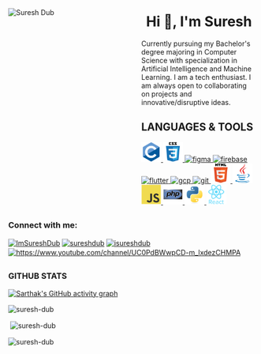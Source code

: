 

<h2 align="center"></h2>



<img align="left" width="270" height="380" alt="Suresh Dub" src="https://api.daily.dev/devcards/f0147c6b34744a6685c01fc6c84e7258.png?r=15m"/>

<h1 align="center">Hi 👋, I'm Suresh </h1>

Currently pursuing my Bachelor's degree majoring in Computer Science with specialization in Artificial Intelligence and Machine Learning. I am a tech enthusiast. I am always open to collaborating on projects and innovative/disruptive ideas.



## LANGUAGES & TOOLS

<p align="left"> <a href="https://www.cprogramming.com/" target="_blank" rel="noreferrer"> <img src="https://raw.githubusercontent.com/devicons/devicon/master/icons/c/c-original.svg" alt="c" width="40" height="40"/> </a> <a href="https://www.w3schools.com/css/" target="_blank" rel="noreferrer"> <img src="https://raw.githubusercontent.com/devicons/devicon/master/icons/css3/css3-original-wordmark.svg" alt="css3" width="40" height="40"/> </a> <a href="https://www.figma.com/" target="_blank" rel="noreferrer"> <img src="https://www.vectorlogo.zone/logos/figma/figma-icon.svg" alt="figma" width="40" height="40"/> </a> <a href="https://firebase.google.com/" target="_blank" rel="noreferrer"> <img src="https://www.vectorlogo.zone/logos/firebase/firebase-icon.svg" alt="firebase" width="40" height="40"/> </a> <a href="https://flutter.dev" target="_blank" rel="noreferrer"> <img src="https://www.vectorlogo.zone/logos/flutterio/flutterio-icon.svg" alt="flutter" width="40" height="40"/> </a> <a href="https://cloud.google.com" target="_blank" rel="noreferrer"> <img src="https://www.vectorlogo.zone/logos/google_cloud/google_cloud-icon.svg" alt="gcp" width="40" height="40"/> </a> <a href="https://git-scm.com/" target="_blank" rel="noreferrer"> <img src="https://www.vectorlogo.zone/logos/git-scm/git-scm-icon.svg" alt="git" width="40" height="40"/> </a> <a href="https://www.w3.org/html/" target="_blank" rel="noreferrer"> <img src="https://raw.githubusercontent.com/devicons/devicon/master/icons/html5/html5-original-wordmark.svg" alt="html5" width="40" height="40"/> </a> <a href="https://www.java.com" target="_blank" rel="noreferrer"> <img src="https://raw.githubusercontent.com/devicons/devicon/master/icons/java/java-original.svg" alt="java" width="40" height="40"/> </a> <a href="https://developer.mozilla.org/en-US/docs/Web/JavaScript" target="_blank" rel="noreferrer"> <img src="https://raw.githubusercontent.com/devicons/devicon/master/icons/javascript/javascript-original.svg" alt="javascript" width="40" height="40"/> </a> <a href="https://www.php.net" target="_blank" rel="noreferrer"> <img src="https://raw.githubusercontent.com/devicons/devicon/master/icons/php/php-original.svg" alt="php" width="40" height="40"/> </a> <a href="https://www.python.org" target="_blank" rel="noreferrer"> <img src="https://raw.githubusercontent.com/devicons/devicon/master/icons/python/python-original.svg" alt="python" width="40" height="40"/> </a> <a href="https://reactjs.org/" target="_blank" rel="noreferrer"> <img src="https://raw.githubusercontent.com/devicons/devicon/master/icons/react/react-original-wordmark.svg" alt="react" width="40" height="40"/> </a> </p>


<h2 align="center"></h2>




<h3 align="left">Connect with me:</h3>

<p align="right">

 <a href="https://twitter.com/ImSureshdub" target="blank"><img align="center" src="https://cdn.jsdelivr.net/npm/simple-icons@3.0.1/icons/twitter.svg"     alt="ImSureshDub" height="30" width="40" /></a> 
<a href="https://www.linkedin.com/in/sureshdub/" target="blank"><img align="center" src="https://cdn.jsdelivr.net/npm/simple-icons@3.0.1/icons/linkedin.svg" alt="sureshdub" height="30" width="40" /></a>
<a href="https://instagram.com/isureshdub" target="blank"><img align="center" src="https://cdn.jsdelivr.net/npm/simple-icons@3.0.1/icons/instagram.svg" alt="isureshdub" height="30" width="40" /></a>
<a href="https://www.youtube.com/channel/UC0PdBWwpCD-m_lxdezCHMPA" target="blank"><img align="center" src="https://cdn.jsdelivr.net/npm/simple-icons@3.0.1/icons/youtube.svg" alt="https://www.youtube.com/channel/UC0PdBWwpCD-m_lxdezCHMPA" height="30" width="40" /></a>
<h5 align="left"> </h5>

</p>


<h2 align="center"></h2>


### GITHUB STATS

[![Sarthak's GitHub activity graph](https://activity-graph.herokuapp.com/graph?username=suresh-dub&&theme=xcode)](https://github.com/suresh-dub)

<p><img align="Center" src="https://github-readme-stats.vercel.app/api/top-langs?username=suresh-dub&show_icons=true&locale=en&layout=compact&theme=tokyonight" alt="suresh-dub" /></p>

<p>&nbsp;<img align="Center" src="https://github-readme-stats.vercel.app/api?username=suresh-dub&show_icons=true&locale=en&theme=tokyonight" alt="suresh-dub" /></p>

<p><img align="Center" src="https://github-readme-streak-stats.herokuapp.com/?user=suresh-dub&&theme=tokyonight" alt="suresh-dub" /></p>

